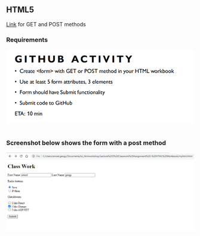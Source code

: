 ## HTML5

[Link](https://www.w3schools.com/tags/ref_httpmethods.asp) for GET and POST methods
<br>

### Requirements
![req1.PNG](screenshots/req1.PNG)<br><br>

### Screenshot below shows the form with a post method

![1](screenshots/1.PNG)<br><br>
